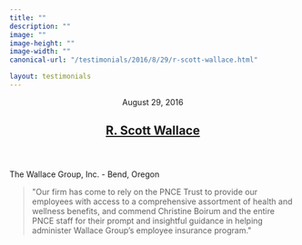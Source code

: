```yaml
---
title: ""
description: ""
image: ""
image-height: ""
image-width: ""
canonical-url: "/testimonials/2016/8/29/r-scott-wallace.html"

layout: testimonials
---
```

<div class="container main-body">
    <div class="row">
      <div class="col-12">
        <article class="testimony">
          <header>
            <div class="dateline">
              <time class="published" datetime="2016-08-29">August
                29, 2016</time>
              <time class="updated" datetime="2017-03-12"></time>
            </div>
            <h1>
              <a href="testimonials/2016/8/29/r-scott-wallace.html" rel="bookmark">R. Scott Wallace</a>
            </h1>
          </header>
          <div class="content">
            <p>The Wallace Group, Inc. - Bend, Oregon</p>
            <blockquote>"Our firm has come to rely on the PNCE Trust to provide our employees with access to a
              comprehensive assortment of health and wellness benefits, and commend Christine Boirum and the
              entire PNCE staff for their prompt and insightful guidance in helping administer Wallace
              Group’s employee insurance program."</blockquote>
          </div>
        </article>
    </div>
  </div>
  </div>